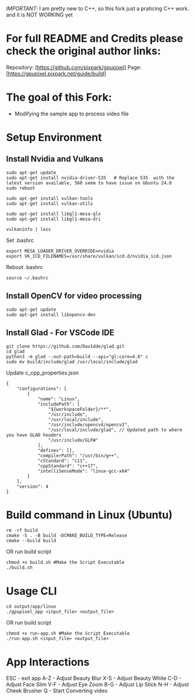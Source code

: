 *IMPORTANT*: I am pretty new to C++, so this fork just a praticing C++ work. and it is NOT WORKING yet

# For full README and Credits please check the original author links:
Repository: [https://github.com/pixpark/gpupixel]
Page: [https://gpupixel.pixpark.net/guide/build]

# The goal of this Fork:
- Modifying the sample app to process video file

# Setup Environment
## Install Nvidia and Vulkans
```
sudo apt-get update
sudo apt-get install nvidia-driver-535   # Replace 535  with the latest version available, 560 seem to have issue on Ubuntu 24.0
sudo reboot

sudo apt-get install vulkan-tools
sudo apt-get install vulkan-utils

sudo apt-get install libgl1-mesa-glx
sudo apt-get install libgl1-mesa-dri

vulkaninfo | less
```
Set .bashrc
```
export MESA_LOADER_DRIVER_OVERRIDE=nvidia
export VK_ICD_FILENAMES=/usr/share/vulkan/icd.d/nvidia_icd.json
```
Reboot .bashrc
```
source ~/.bashrc
```

## Install OpenCV for video processing
```
sudo apt-get update
sudo apt-get install libopencv-dev
```

## Install Glad - For VSCode IDE
```
git clone https://github.com/Dav1dde/glad.git
cd glad
python3 -m glad --out-path=build --api="gl:core=4.6" c
sudo mv build/include/glad /usr/local/include/glad
```
Update c_cpp_properties.json
```
{
    "configurations": [
        {
            "name": "Linux",
            "includePath": [
                "${workspaceFolder}/**",
                "/usr/include",
                "/usr/local/include",
                "/usr/include/opencv4/opencv2",
                "/usr/local/include/glad", // Updated path to where you have GLAD headers
                "/usr/include/GLFW"
            ],
            "defines": [],
            "compilerPath": "/usr/bin/g++",
            "cStandard": "c11",
            "cppStandard": "c++17",
            "intelliSenseMode": "linux-gcc-x64"
        }
    ],
    "version": 4
}
```

# Build command in Linux (Ubuntu)
```
rm -rf build
cmake -S . -B build -DCMAKE_BUILD_TYPE=Release
cmake --build build
```
OR run build script
```
chmod +x build.sh #Make the Script Executable
./build.sh
```

# Usage CLI
```
cd output/app/linux
./gpupixel_app <input_file> <output_file>
```
OR run build script
```
chmod +x run-app.sh #Make the Script Executable
./run-app.sh <input_file> <output_file>
```

# App Interactions
ESC - exit app
A-Z - Adjust Beauty Blur
X-S - Adjust Beauty White
C-D - Adjust Face Slim
V-F - Adjust Eye Zoom
B-G - Adjust Lip Stick
N-H - Adjust Cheek Brusher
Q - Start Converting video

